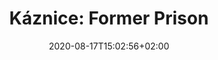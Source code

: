 ---
title: "Káznice: Former Prison"
date: 2020-08-17T15:02:56+02:00
draft: false
url: "former-prison"
aliases : [
    "prison",
]

opening: "27.09.2020 19:00"
duration: "30.09-30.10.2020"
hours: "Úterý/Čtvrtek/Sobota 14.00-18:00"
map: "https://en.mapy.cz/zakladni?x=16.6224039&y=49.1996582&z=19&source=coor&id=16.622497767502523%2C49.19984485069221"
---